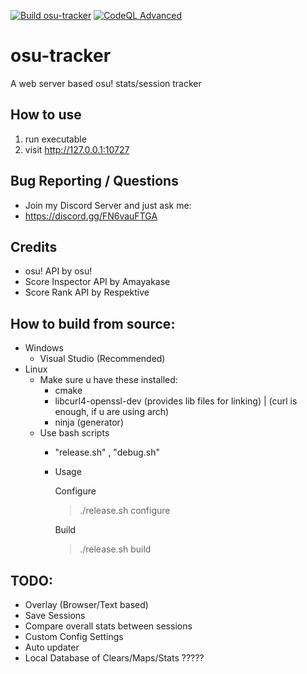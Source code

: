 [![Build osu-tracker](https://github.com/nyaruku/osu-tracker/actions/workflows/cmake-multi-platform.yml/badge.svg?branch=master&style=flat)](https://github.com/nyaruku/osu-tracker/actions/workflows/cmake-multi-platform.yml)
[![CodeQL Advanced](https://github.com/nyaruku/osu-tracker/actions/workflows/codeql.yml/badge.svg?branch=master)](https://github.com/nyaruku/osu-tracker/actions/workflows/codeql.yml)
# osu-tracker
A web server based osu! stats/session tracker

## How to use
1. run executable
2. visit http://127.0.0.1:10727

## Bug Reporting / Questions
- Join my Discord Server and just ask me:
- https://discord.gg/FN6vauFTGA

## Credits
- osu! API by osu!
- Score Inspector API by Amayakase
- Score Rank API by Respektive


## How to build from source:
- Windows
  - Visual Studio (Recommended)
- Linux
  - Make sure u have these installed:
    - cmake
    - libcurl4-openssl-dev (provides lib files for linking) | (curl is enough, if u are using arch)
    - ninja (generator)
  - Use bash scripts
    - "release.sh" , "debug.sh"
    - Usage
      
      Configure
      > ./release.sh configure
      
      Build
      > ./release.sh build

## TODO:
- Overlay (Browser/Text based)
- Save Sessions
- Compare overall stats between sessions
- Custom Config Settings
- Auto updater
- Local Database of Clears/Maps/Stats ?????